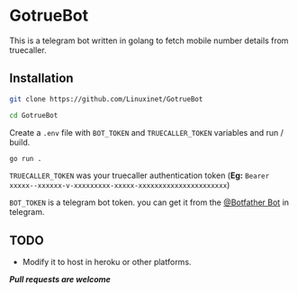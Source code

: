 # GotrueBot
This is a telegram bot written in golang to fetch mobile number details from truecaller.

## Installation

```bash
git clone https://github.com/Linuxinet/GotrueBot

cd GotrueBot
```

Create a `.env` file with `BOT_TOKEN` and `TRUECALLER_TOKEN` variables and run / build.

```bash
go run .
```

`TRUECALLER_TOKEN` was your truecaller authentication token 
(**Eg:**   `Bearer xxxxx--xxxxxx-v-xxxxxxxxx-xxxxx-xxxxxxxxxxxxxxxxxxxxxx`)

`BOT_TOKEN` is a telegram bot token. you can get it from the [@Botfather Bot](https://t.me/BotFather) in telegram.

## TODO

+ Modify it to host in heroku or other platforms.

_**Pull requests are welcome**_